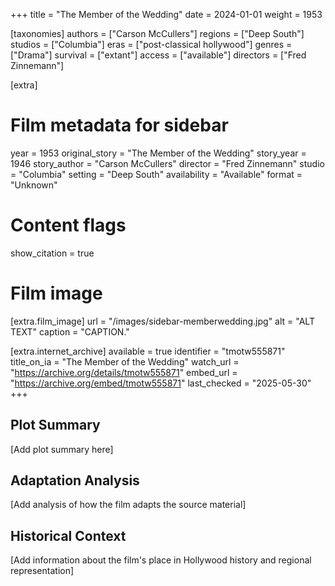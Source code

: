 +++
title = "The Member of the Wedding"
date = 2024-01-01
weight = 1953

[taxonomies]
authors = ["Carson McCullers"]
regions = ["Deep South"]
studios = ["Columbia"]
eras = ["post-classical hollywood"]
genres = ["Drama"]
survival = ["extant"]
access = ["available"]
directors = ["Fred Zinnemann"]

[extra]
# Film metadata for sidebar
year = 1953
original_story = "The Member of the Wedding"
story_year = 1946
story_author = "Carson McCullers"
director = "Fred Zinnemann"
studio = "Columbia"
setting = "Deep South"
availability = "Available"
format = "Unknown"

# Content flags
show_citation = true

# Film image
[extra.film_image]
url = "/images/sidebar-memberwedding.jpg"
alt = "ALT TEXT"
caption = "CAPTION."


[extra.internet_archive]
available = true
identifier = "tmotw555871"
title_on_ia = "The Member of the Wedding"
watch_url = "https://archive.org/details/tmotw555871"
embed_url = "https://archive.org/embed/tmotw555871"
last_checked = "2025-05-30"
+++

## Plot Summary

[Add plot summary here]

## Adaptation Analysis

[Add analysis of how the film adapts the source material]

## Historical Context

[Add information about the film's place in Hollywood history and regional representation]